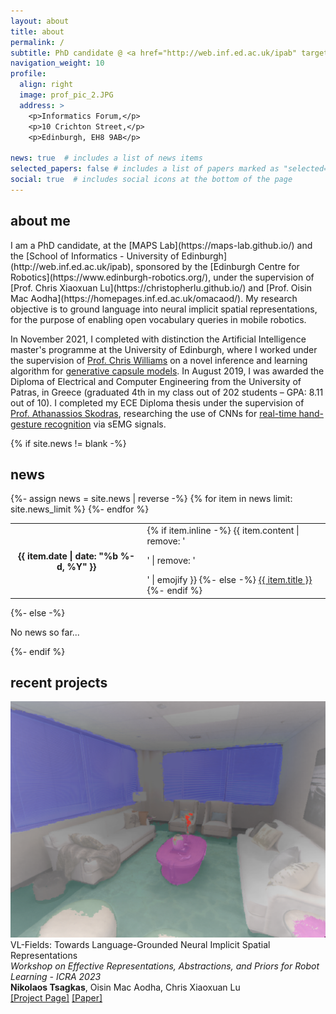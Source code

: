 ```yaml
---
layout: about
title: about
permalink: /
subtitle: PhD candidate @ <a href="http://web.inf.ed.ac.uk/ipab" target="_blank">University of Edinburgh</a>, <a href="https://www.edinburgh-robotics.org/" target="_blank">Edinburgh Centre for Robotics</a>
navigation_weight: 10
profile:
  align: right
  image: prof_pic_2.JPG
  address: >
    <p>Informatics Forum,</p>
    <p>10 Crichton Street,</p>
    <p>Edinburgh, EH8 9AB</p>

news: true  # includes a list of news items
selected_papers: false # includes a list of papers marked as "selected={true}"
social: true  # includes social icons at the bottom of the page
---
```

<h2>about me</h2>
I am a PhD candidate, at the [MAPS Lab](https://maps-lab.github.io/) and the [School of Informatics - University of Edinburgh](http://web.inf.ed.ac.uk/ipab), sponsored by the [Edinburgh Centre for Robotics](https://www.edinburgh-robotics.org/), under the supervision of [Prof. Chris Xiaoxuan Lu](https://christopherlu.github.io/) and [Prof. Oisin Mac Aodha](https://homepages.inf.ed.ac.uk/omacaod/). My research objective is to ground language into neural implicit spatial representations, for the purpose of enabling open vocabulary queries in mobile robotics.  

In November 2021, I completed with distinction the Artificial Intelligence master's programme at the University of Edinburgh, where I worked under the supervision of [Prof. Chris Williams](https://homepages.inf.ed.ac.uk/ckiw/) on a novel inference and learning algorithm for [generative capsule models](https://github.com/tsagkas/capsules). In August 2019, I was awarded the Diploma of Electrical and Computer Engineering from the University of Patras, in Greece (graduated 4th in my class out of 202 students – GPA: 8.11 out of 10). I completed my ECE Diploma thesis under the supervision of [Prof. Athanassios Skodras](http://www.ece.upatras.gr/skodras/), researching the use of CNNs for [real-time hand-gesture recognition](/projects/2_project/) via sEMG signals.

<!-- In November 2021, I completed with distinction the **Artificial Intelligence master's programme** at the University of Edinburgh. For my master's dissertation project I worked on a novel inference and learning algorithm for [generative capsule models](https://github.com/tsagkas/capsules), under the supervision of [Prof. Chris Williams](https://homepages.inf.ed.ac.uk/ckiw/).

In 2019, I was awarded the **Diploma of Electrical and Computer Engineering**, from the University of Patras, in Greece (graduated 4th in my class out of 202 students – GPA: 8.11 out of 10). I completed my ECE Diploma thesis under the supervision of [Prof. Athanassios Skodras](http://www.ece.upatras.gr/skodras/), researching the use of CNNs for [real-time hand-gesture recognition](/projects/2_project/) via sEMG signals. Our work was presented at the IISA'19 international conference. 

Moreover, working under the supervision of [Prof. Konstantinos Moustakas](http://www.vvr.ece.upatras.gr/members/konstantinos-moustakas/) at the [VVR group](http://www.vvr.ece.upatras.gr/), I researched the use of Haptics in self-driving vehicles, by taking part in the 2nd Student Challenge in Automotive Haptics, at the [WHC'19](http://www.worldhaptics2019.org/) in Tokyo, Japan, where our team received the "Best Student Innovation Challenge Award". -->

<!-- <details>
    <summary>Read more..</summary>
    Foldable Content[enter image description here][1]
</details> -->
<div class="news">

  {% if site.news != blank -%} 
  <div class="table-responsive">
    <h2>news</h2>
    <table class="table table-sm table-borderless">
    {%- assign news = site.news | reverse -%} 
    {% for item in news limit: site.news_limit %} 
      <tr>
        <th scope="row">{{ item.date | date: "%b %-d, %Y" }}</th>
        <td>
          {% if item.inline -%} 
            {{ item.content | remove: '<p>' | remove: '</p>' | emojify }}
          {%- else -%} 
            <a class="news-title" href="{{ item.url | relative_url }}">{{ item.title }}</a>
          {%- endif %} 
        </td>
      </tr>
    {%- endfor %} 
    </table>
  </div>
{%- else -%} 
  <p>No news so far...</p>
{%- endif %} 
</div>

<h2>recent projects</h2>
<div class='row vspace-top'>
  <div class="col-sm-3">
      <img src='../assets/img/thumbnails/vl-fields_3.png' class='img-fluid'>
  </div>
  <div class="col">
    <div class='paper-title'>
        VL-Fields: Towards Language-Grounded Neural Implicit Spatial Representations
    </div>
    <div class='paper-desc'>
        <i>Workshop on Effective Representations, Abstractions, and Priors for Robot Learning - ICRA 2023 </i>
    </div>
    <div class='paper-authors'>
        <b>Nikolaos Tsagkas</b>, Oisin Mac Aodha, Chris Xiaoxuan Lu
    </div>
    <div>
      <a href="../vl-fields/">[Project Page]</a>  
      <a href="https://arxiv.org/abs/2305.12427">[Paper]</a>  
    </div>
  </div>
</div>
<br/>

<!-- <div class='row vspace-top'>
  <div class="col-sm-3">
      <img src='../assets/img/9.jpg' class='img-fluid'>
  </div>

  <div class="col">
    <div class='paper-title'>
        Incremental Abstraction in Distributed Probabilistic SLAM Graphs https://tsagkas.github.io/vl-fields/
    </div>
    <div class='paper-desc'>
        ICRA 2022
    </div>
    <div class='paper-authors'>
        <b>Joseph Ortiz</b>, Talfan Evans, Edgar Sucar, Andrew J. Davison
    </div>
    <div>
      <a href="../vl-fields/">[Project Page]</a>  
      <a href="https://arxiv.org/abs/2109.06241">[Paper]</a>  
      <a href="https://www.youtube.com/watch?v=ZoJ9ylb4Ss8">[Video]</a>
    </div>
  </div>
</div>
<br /> -->